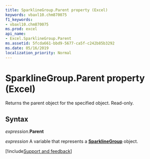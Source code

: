 ```yaml
---
title: SparklineGroup.Parent property (Excel)
keywords: vbaxl10.chm870075
f1_keywords:
- vbaxl10.chm870075
ms.prod: excel
api_name:
- Excel.SparklineGroup.Parent
ms.assetid: 5fcda661-bbd9-5677-ca5f-c242b85b3292
ms.date: 05/16/2019
localization_priority: Normal
---
```



# SparklineGroup.Parent property (Excel)

Returns the parent object for the specified object. Read-only.


## Syntax

_expression_.**Parent**

_expression_ A variable that represents a **[SparklineGroup](Excel.SparklineGroup.md)** object.



[!include[Support and feedback](~/includes/feedback-boilerplate.md)]
